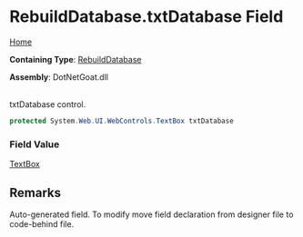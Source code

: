 # RebuildDatabase\.txtDatabase Field

[Home](../../../../../README.md)

**Containing Type**: [RebuildDatabase](../README.md)

**Assembly**: DotNetGoat\.dll

\
txtDatabase control\.

```csharp
protected System.Web.UI.WebControls.TextBox txtDatabase
```

### Field Value

[TextBox](https://docs.microsoft.com/en-us/dotnet/api/system.web.ui.webcontrols.textbox)

## Remarks

Auto\-generated field\.
To modify move field declaration from designer file to code\-behind file\.